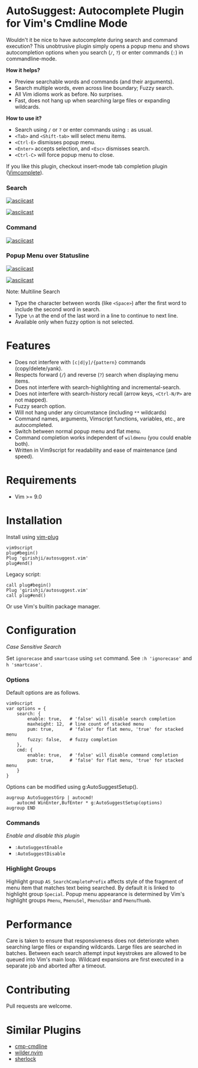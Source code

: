 # AutoSuggest: Autocomplete Plugin for Vim's Cmdline Mode

Wouldn't it be nice to have autocomplete during search and command execution?
This unobtrusive plugin simply opens a popup menu and shows 
autocompletion options when you search (`/`, `?`) or enter commands (`:`) in
commandline-mode.

__How it helps?__

- Preview searchable words and commands (and their arguments).
- Search multiple words, even across line boundary; Fuzzy search.
- All Vim idioms work as before. No surprises.
- Fast, does not hang up when searching large files or expanding wildcards.

__How to use it?__

- Search using `/` or `?` or enter commands using `:` as usual.
- `<Tab>` and `<Shift-tab>` will select menu items.
- `<Ctrl-E>` dismisses popup menu.
- `<Enter>` accepts selection, and `<Esc>` dismisses search.
- `<Ctrl-C>` will force popup menu to close.

If you like this plugin, checkout insert-mode tab completion plugin
([Vimcomplete](https://github.com/girishji/vimcomplete)).

### Search

[![asciicast](https://asciinema.org/a/dGNdbLbsTMSdaL8E4PonxQDKL.svg)](https://asciinema.org/a/dGNdbLbsTMSdaL8E4PonxQDKL)

[![asciicast](https://asciinema.org/a/vLqdbH0ITj6v6toDTWqyXP0si.svg)](https://asciinema.org/a/vLqdbH0ITj6v6toDTWqyXP0si)

### Command

[![asciicast](https://asciinema.org/a/eGWd650BZa7uiRi6lv76qYMRG.svg)](https://asciinema.org/a/eGWd650BZa7uiRi6lv76qYMRG)

### Popup Menu over Statusline

[![asciicast](https://asciinema.org/a/DrvlJnoumCA9jWuMH8WGBCVJz.svg)](https://asciinema.org/a/DrvlJnoumCA9jWuMH8WGBCVJz)

[![asciicast](https://asciinema.org/a/HLRW3J95pcQFbuC4Kwttk6Ofo.svg)](https://asciinema.org/a/HLRW3J95pcQFbuC4Kwttk6Ofo)

Note: Multiline Search

- Type the character between words (like `<Space>`) after the first word to include the second word in search.
- Type `\n` at the end of the last word in a line to continue to next line.
- Available only when fuzzy option is not selected.

# Features

- Does not interfere with `[c|d|y]/{pattern}` commands (copy/delete/yank).
- Respects forward (`/`) and reverse (`?`) search when displaying menu items.
- Does not interfere with search-highlighting and incremental-search.
- Does not interfere with search-history recall (arrow keys, `<Ctrl-N/P>` are not mapped).
- Fuzzy search option.
- Will not hang under any circumstance (including `**` wildcards)
- Command names, arguments, Vimscript functions, variables, etc., are autocompleted.
- Switch between normal popup menu and flat menu.
- Command completion works independent of `wildmenu` (you could enable both).
- Written in Vim9script for readability and ease of maintenance (and speed).

# Requirements

- Vim >= 9.0

# Installation

Install using [vim-plug](https://github.com/junegunn/vim-plug)

```
vim9script
plug#begin()
Plug 'girishji/autosuggest.vim'
plug#end()
```

Legacy script:

```
call plug#begin()
Plug 'girishji/autosuggest.vim'
call plug#end()
```

Or use Vim's builtin package manager.

# Configuration

*Case Sensitive Search*

Set `ignorecase` and `smartcase` using `set` command. See `:h 'ignorecase'` and
`h 'smartcase'`.

### Options

Default options are as follows.

```
vim9script
var options = {
    search: {
        enable: true,   # 'false' will disable search completion
        maxheight: 12,	# line count of stacked menu
        pum: true,	    # 'false' for flat menu, 'true' for stacked menu
        fuzzy: false,   # fuzzy completion
    },
    cmd: {
        enable: true,   # 'false' will disable command completion
        pum: true,      # 'false' for flat menu, 'true' for stacked menu
    }
}
```

Options can be modified using g:AutoSuggestSetup().

```
augroup AutoSuggestGrp | autocmd!
    autocmd WinEnter,BufEnter * g:AutoSuggestSetup(options)
augroup END
```

### Commands

 _Enable and disable this plugin_

- `:AutoSuggestEnable`
- `:AutoSuggestDisable`


### Highlight Groups

Highlight group `AS_SearchCompletePrefix` affects style of the fragment of menu item
that matches text being searched. By default it is linked to highlight group `Special`.
Popup menu appearance is determined by Vim's highlight groups `Pmenu`,
`PmenuSel`, `PmenuSbar` and `PmenuThumb`. 

# Performance

Care is taken to ensure that responsiveness does not deteriorate when
searching large files or expanding wildcards. Large files are searched in
batches. Between each search attempt input keystrokes are allowed to be queued
into Vim's main loop. Wildcard expansions are first executed in a separate job
and aborted after a timeout.

# Contributing

Pull requests are welcome.

# Similar Plugins

- [cmp-cmdline](https://github.com/hrsh7th/cmp-cmdline)
- [wilder.nvim](https://github.com/gelguy/wilder.nvim)
- [sherlock](https://github.com/vim-scripts/sherlock.vim)
